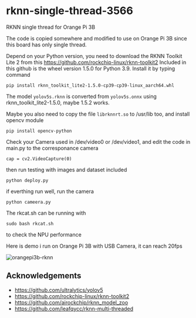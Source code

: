 # rknn-single-thread-3566
RKNN single thread for Orange Pi 3B

The code is copied somewhere and modified to use on Orange Pi 3B since this board has only single thread.

Depend on your Python version, you need to download the RKNN Toolkit Lite 2 from this https://github.com/rockchip-linux/rknn-toolkit2
Included in this github is the wheel version 1.5.0 for Python 3.9. Install it by typing command

` pip install rknn_toolkit_lite2-1.5.0-cp39-cp39-linux_aarch64.whl `

The model `yolov5s.rknn` is converted from `yolov5s.onnx` using rknn_toolkit_lite2-1.5.0, maybe 1.5.2 works.

Maybe you also need to copy the file ` librknnrt.so ` to /usr/lib too, and install opencv module

` pip install opencv-python `

Check your Camera used in /dev/video0 or /dev/video1, and edit the code in main.py to the corresponance camera

` cap = cv2.VideoCapture(0) `

then run testing with images and dataset included

`python deploy.py`

if everthing run well, run the camera

`python cameera.py`

The rkcat.sh can be running with 

` sudo bash rkcat.sh ` 

to check the NPU performance

Here is demo i run on Orange Pi 3B with USB Camera, it can reach 20fps

![orangepi3b-rknn](https://github.com/thanhtantran/rknn-single-thread-3566/assets/5319910/b2f298a4-def8-420e-a7f6-5869a86e489b)


## Acknowledgements
- https://github.com/ultralytics/yolov5
- https://github.com/rockchip-linux/rknn-toolkit2
- https://github.com/airockchip/rknn_model_zoo
- https://github.com/leafqycc/rknn-multi-threaded
